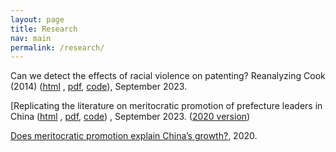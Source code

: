 ```yaml
---
layout: page
title: Research
nav: main
permalink: /research/
---
```


Can we detect the effects of racial violence on patenting? Reanalyzing Cook (2014) ([html](https://michaelwiebe.com/assets/cook_reanalysis) , [pdf](https://michaelwiebe.com/assets/cook_reanalysis.pdf), [code](https://github.com/maswiebe/cook_reanalysis)), September 2023.

[Replicating the literature on meritocratic promotion of prefecture leaders in China ([html]() , [pdf](https://michaelwiebe.com/assets/promotion.pdf), [code]())
, September 2023.
([2020 version](https://michaelwiebe.com/assets/ch2.pdf))
<!-- ["Replicating the literature on meritocratic promotion in China"]-->

[Does meritocratic promotion explain China’s growth?](https://michaelwiebe.com/assets/ch1.pdf), 2020.
